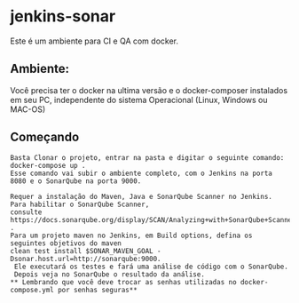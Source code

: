 # jenkins-sonar

Este é um ambiente para CI e QA com docker.

## Ambiente:

Você precisa ter o docker na ultima versão e o docker-composer instalados em seu PC, independente do sistema Operacional (Linux, Windows ou MAC-OS)

## Começando
    Basta Clonar o projeto, entrar na pasta e digitar o seguinte comando:
    docker-compose up . 
    Esse comando vai subir o ambiente completo, com o Jenkins na porta 8080 e o SonarQube na porta 9000.

    Requer a instalação do Maven, Java e SonarQube Scanner no Jenkins. Para habilitar o SonarQube Scanner,
    consulte https://docs.sonarqube.org/display/SCAN/Analyzing+with+SonarQube+Scanner+for+Jenkins .
    Para um projeto maven no Jenkins, em Build options, defina os seguintes objetivos do maven 
    clean test install $SONAR_MAVEN_GOAL -Dsonar.host.url=http://sonarqube:9000.
     Ele executará os testes e fará uma análise de código com o SonarQube. 
     Depois veja no SonarQube o resultado da análise.
    ** Lembrando que você deve trocar as senhas utilizadas no docker-compose.yml por senhas seguras**